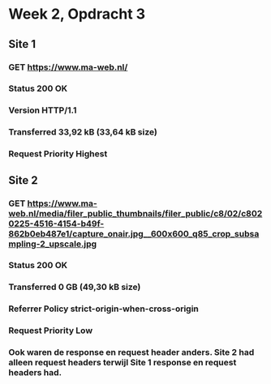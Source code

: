 # Week 2, Opdracht 3 


## Site 1

### GET https://www.ma-web.nl/

### Status 200 OK
### Version HTTP/1.1
### Transferred 33,92 kB (33,64 kB size)
### Request Priority Highest


## Site 2

### GET https://www.ma-web.nl/media/filer_public_thumbnails/filer_public/c8/02/c8020225-4516-4154-b49f-862b0eb487e1/capture_onair.jpg__600x600_q85_crop_subsampling-2_upscale.jpg

### Status 200 OK
### Transferred 0 GB (49,30 kB size)
### Referrer Policy strict-origin-when-cross-origin
### Request Priority Low

### Ook waren de response en request header anders. Site 2 had alleen request headers terwijl Site 1 response en request headers had.